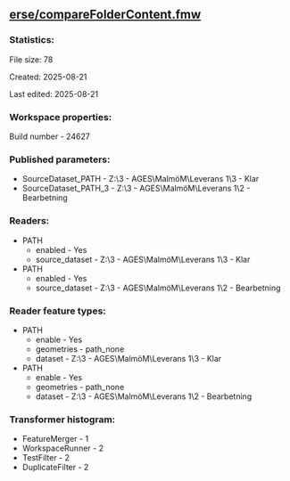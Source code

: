 ﻿## [erse/compareFolderContent.fmw](https://github.com/kicki58/kix_working_dir/blob/master/erse/compareFolderContent.fmw)

### Statistics:
File size: 78

Created: 2025-08-21

Last edited: 2025-08-21


### Workspace properties:
Build number    - 24627

### Published parameters:
*  SourceDataset_PATH    -   Z:\3 - AGES\MalmöM\Leverans 1\3 - Klar
*  SourceDataset_PATH_3    -   Z:\3 - AGES\MalmöM\Leverans 1\2 - Bearbetning

### Readers:
*  PATH
    * enabled    -  Yes
    * source_dataset    -   Z:\3 - AGES\MalmöM\Leverans 1\3 - Klar
*  PATH
    * enabled    -  Yes
    * source_dataset    -   Z:\3 - AGES\MalmöM\Leverans 1\2 - Bearbetning

### Reader feature types:
*  PATH
    * enable - Yes
    * geometries - path_none
    * dataset - Z:\3 - AGES\MalmöM\Leverans 1\3 - Klar
*  PATH
    * enable - Yes
    * geometries - path_none
    * dataset - Z:\3 - AGES\MalmöM\Leverans 1\2 - Bearbetning




### Transformer histogram:
*  FeatureMerger    -   1
*  WorkspaceRunner    -   2
*  TestFilter    -   2
*  DuplicateFilter    -   2

